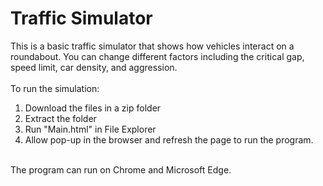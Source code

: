 # Traffic Simulator
This is a basic traffic simulator that shows how vehicles interact on a roundabout. You can change different factors including the critical gap, speed limit, car density, and aggression.<br></br>
To run the simulation:<br>
1. Download the files in a zip folder<br>
2. Extract the folder<br>
3. Run "Main.html" in File Explorer<br>
4. Allow pop-up in the browser and refresh the page to run the program.<br></br>

The program can run on Chrome and Microsoft Edge.
